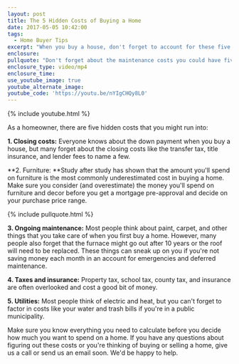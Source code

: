 ```yaml
---
layout: post
title: The 5 Hidden Costs of Buying a Home
date: 2017-05-05 10:42:00
tags:
  - Home Buyer Tips
excerpt: "When you buy a house, don't forget to account for these five costs that tend to go overlooked."
enclosure:
pullquote: "Don't forget about the maintenance costs you could have five to 10 years down the road."
enclosure_type: video/mp4
enclosure_time:
use_youtube_image: true
youtube_alternate_image:
youtube_code: 'https://youtu.be/nYIgCHQy8L0'
---
```



{% include youtube.html %}

As a homeowner, there are five hidden costs that you might run into:

**1. Closing costs:** Everyone knows about the down payment when you buy a house, but many forget about the closing costs like the transfer tax, title insurance, and lender fees to name a few.

**2. Furniture:&nbsp;**Study after study has shown that the amount you'll spend on furniture is the most commonly underestimated cost in buying a home. Make sure you consider (and overestimate) the money you'll spend on furniture and decor before you get a mortgage pre-approval and decide on your purchase price range.

{% include pullquote.html %}

**3. Ongoing maintenance:** Most people think about paint, carpet, and other things that you take care of when you first buy a home. However, many people also forget that the furnace might go out after 10 years or the roof will need to be replaced. These things can sneak up on you if you're not saving money each month in an account for emergencies and deferred maintenance.

**4. Taxes and insurance:** Property tax, school tax, county tax, and insurance are often overlooked and cost a good bit of money.

**5. Utilities:** Most people think of electric and heat, but you can't forget to factor in costs like your water and trash bills if you're in a public municipality.

Make sure you know everything you need to calculate before you decide how much you want to spend on a home. If you have any questions about figuring out these costs or you're thinking of buying or selling a home, give us a call or send us an email soon. We'd be happy to help.